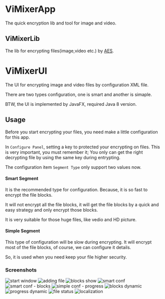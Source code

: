 # ViMixerApp


The quick encryption lib and tool for image and video.

## ViMixerLib

The lib for encrypting files(image,video etc.) by [AES][1].

# ViMixerUI

The UI for encrypting image and video files by configuration XML file.

There are two types configuration, one is smart and another is simaple.

BTW, the UI is implemented by JavaFX, required Java 8 version.

## Usage

Before you start encrypting your files, you need make a little configuration for this app.

In ``Configure Panel``, setting a key to protected your encrypting on files. This is very important, you must remember it; You only can get the right decrypting file by using the same key during entrypting.

The configuration item ``Segment Type`` only support two values now. 

#### Smart Segment
It is the recommended type for configuration. Because, it is so fast to encrypt the file blocks.

It will not encrypt all the file blocks, it will get the file blocks by a quick and easy strategy and only encrypt those blocks.

It is very suitable for those huge files, like vedio and HD picture. 

#### Simple Segment
This type of configuration will be slow during encrypting.
It will encrypt most of the file blocks, of course, we can configure it details.

So, it is used when you need keep your file higher security.

### Screenshots
![start window][2]
![adding file][3]
![blocks show][4]
![smart conf][5]
![smart conf - blocks][6]
![simple conf - progress][7]
![blocks dynamic][8]
![progress dynamic][9]
![file status][10]
![localization][11]

 [1]: https://en.wikipedia.org/wiki/Advanced_Encryption_Standard
 [2]: https://github.com/daileyet/ViMixer/blob/master/screenshots/Snap01.png
 [3]: https://github.com/daileyet/ViMixer/blob/master/screenshots/Snap02.png
 [4]: https://github.com/daileyet/ViMixer/blob/master/screenshots/Snap03.png
 [5]: https://github.com/daileyet/ViMixer/blob/master/screenshots/Snap04.png
 [6]: https://github.com/daileyet/ViMixer/blob/master/screenshots/Snap05.png
 [7]: https://github.com/daileyet/ViMixer/blob/master/screenshots/Snap06.png
 [8]: https://github.com/daileyet/ViMixer/blob/master/screenshots/Snap07.png
 [9]: https://github.com/daileyet/ViMixer/blob/master/screenshots/Snap08.png
 [10]: https://github.com/daileyet/ViMixer/blob/master/screenshots/Snap09.png
 [11]: https://github.com/daileyet/ViMixer/blob/master/screenshots/Snap10.png
